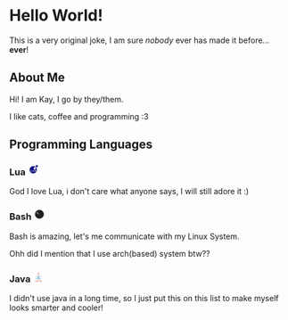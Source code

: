 # Hello World!

This is a very original joke, I am sure *nobody* ever has made it before... **ever**!

## About Me

Hi! I am Kay, I go by they/them.

I like cats, coffee and programming :3

## Programming Languages

### Lua <img title="" src=".pic/lang/lua.png" alt="" width="20" data-align="inline">

God I love Lua, i don't care what anyone says, I will still adore it :)

### Bash <img title="" src=".pic/lang/bash.png" alt="" data-align="inline" width="20">

Bash is amazing, let's me communicate with my Linux System.

Ohh did I mention that I use arch(based) system btw??

### Java <img title="" src=".pic/lang/java.png" alt="" data-align="inline" width="20">

I didn't use java in a long time, so I just put this on this list to make myself looks smarter and cooler!
